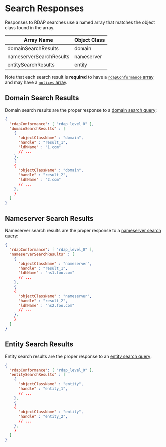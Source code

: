 # Search Responses

Responses to RDAP searches use a named array that matches the object class found
in the array.

| Array Name              | Object Class |
| ----------------------- | ------------ |
| domainSearchResults     | domain       |
| nameserverSearchResults | nameserver   |
| entitySearchResults     | entity       |

Note that each search result is **required** to have a [`rdapConformance` array](common_data_structures.md#rdapconformance)
and may have a [`notices` array](common_data_structures.md#notices-and-remarks).

## Domain Search Results

Domain search results are the proper response to a [domain search query](rdap_urls.md#domain-searches):

```json
{
  "rdapConformance": [ "rdap_level_0" ],
  "domainSearchResults" : [  
    {
      "objectClassName" : "domain",
      "handle" : "result_1",
      "ldhName" : "1.com"
      // ...
    },
    { 
    {
      "objectClassName" : "domain",
      "handle" : "result_2",
      "ldhName" : "2.com"
      // ...
    },
    }
  ]
}
```

## Nameserver Search Results

Nameserver search results are the proper response to a [nameserver search query](rdap_urls.md#nameserver-searches):

```json
{
  "rdapConformance": [ "rdap_level_0" ],
  "nameserverSearchResults" : [  
    {
      "objectClassName" : "nameserver",
      "handle" : "result_1",
      "ldhName" : "ns1.foo.com"
      // ...
    },
    { 
    {
      "objectClassName" : "nameserver",
      "handle" : "result_2",
      "ldhName" : "ns2.foo.com"
      // ...
    },
    }
  ]
}
```

## Entity Search Results

Entity search results are the proper response to an [entity search query](rdap_urls.md#entity-searches):

```json
{
  "rdapConformance": [ "rdap_level_0" ],
  "entitySearchResults" : [  
    {
      "objectClassName" : "entity",
      "handle" : "entity_1",
      // ...
    },
    { 
    {
      "objectClassName" : "entity",
      "handle" : "entity_2",
      // ...
    },
    }
  ]
}
```
